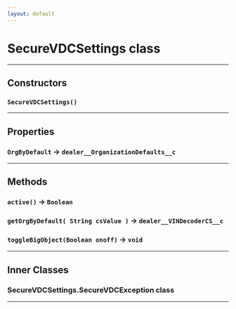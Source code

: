 ```yaml
---
layout: default
---
```

# SecureVDCSettings class
---
## Constructors
### `SecureVDCSettings()`
---
## Properties

### `OrgByDefault` → `dealer__OrganizationDefaults__c`

---
## Methods
### `active()` → `Boolean`
### `getOrgByDefault( String csValue )` → `dealer__VINDecoderCS__c`
### `toggleBigObject(Boolean onoff)` → `void`
---
## Inner Classes

### SecureVDCSettings.SecureVDCException class
---
